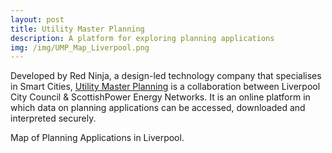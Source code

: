 ```yaml
---
layout: post
title: Utility Master Planning
description: A platform for exploring planning applications
img: /img/UMP_Map_Liverpool.png
---
```


Developed by Red Ninja, a design-led technology company that specialises in Smart Cities, <a href="http://utilitymasterplanning.co.uk/">Utility Master Planning</a> is a collaboration between Liverpool City Council & ScottishPower Energy Networks. It is an online platform in which data on planning applications can be accessed, downloaded and interpreted securely.

<div class="img_row">
	<img class="col three" src="{{ site.baseurl }}/img/UMP_Map_Liverpool.png" alt="" title=""/>
</div>
<div class="col three caption">
	Map of Planning Applications in Liverpool.
</div>
